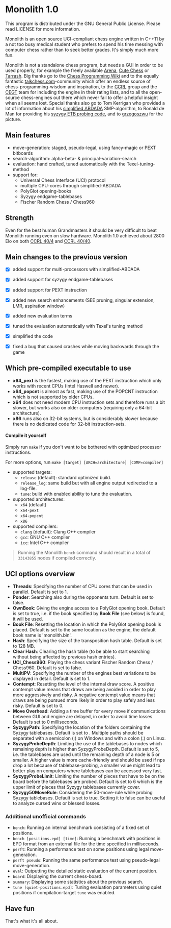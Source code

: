 # Monolith 1.0

This program is distributed under the GNU General Public License.
Please read LICENSE for more information.

Monolith is an open source UCI-compliant chess engine written in C++11 by a not too busy medical student
who prefers to spend his time messing with computer chess rather than to seek better grades.
It's simply much more fun.

Monolith is not a standalone chess program, but needs a GUI in order to be used properly,
for example the freely available [Arena](http://www.playwitharena.com), [Cute Chess](https://github.com/cutechess/cutechess) or [Tarrash](https://www.triplehappy.com).
Big thanks go to the [Chess Programming Wiki](https://www.chessprogramming.org) and to the equally fantastic [talkchess.com](http://www.talkchess.com)-community which offer
an endless source of chess-programming-wisdom and inspiration, to the [CCRL](http://www.computerchess.org.uk/ccrl) group and the [CEGT](http://www.cegt.net) team for including the engine in their rating lists,
and to all the open-source chess-engines out there which never fail to offer a helpful insight when all seems lost.
Special thanks also go to Tom Kerrigan who provided a lot of information about his [simplified ABDADA](http://www.tckerrigan.com/Chess/Parallel_Search/Simplified_ABDADA) SMP-algorithm,
to Ronald de Man for providing his [syzygy ETB probing code](https://github.com/syzygy1/tb), and to [grzegoszwu](https://www.deviantart.com/grzegoszwu/art/Tulkas-battlecry-613671743) for the picture.


## Main features
- move-generation: staged, pseudo-legal, using fancy-magic or PEXT bitboards
- search-algorithm: alpha-beta- & principal-variation-search
- evaluation: hand crafted, tuned automatically with the Texel-tuning-method
- support for:
  - Universal Chess Interface (UCI) protocol
  - multiple CPU-cores through simplified-ABDADA
  - PolyGlot opening-books
  - Syzygy endgame-tablebases
  - Fischer Random Chess / Chess960


## Strength
Even for the best human Grandmasters it should be very difficult to beat Monolith running even on slow hardware.
Monolith 1.0 achieved about 2800 Elo on both [CCRL 40/4](http://www.computerchess.org.uk/ccrl/404/index.html) and [CCRL 40/40](http://www.computerchess.org.uk/ccrl/4040/index.html).


## Main changes to the previous version
- [x] added support for multi-processors with simplified-ABDADA
- [x] added support for syzygy endgame-tablebases
- [x] added support for PEXT instruction
- [x] added new search enhancements (SEE pruning, singular extension, LMR, aspiration window)
- [x] added new evaluation terms
- [x] tuned the evaluation automatically with Texel's tuning method
- [x] simplified the code
- [x] fixed a bug that caused crashes while moving backwards through the game


## Which pre-compiled executable to use
- **x64_pext** is the fastest, making use of the PEXT instruction which only works with recent CPUs (Intel Haswell and newer).
- **x64_popcnt** is almost as fast, making use of the POPCNT instruction which is not supported by older CPUs.
- **x64** does not need modern CPU instruction sets and therefore runs a bit slower, but works also on older computers (requiring only a 64-bit architecture).
- **x86** runs also on 32-bit systems, but is considerably slower because there is no dedicated code for 32-bit instruction-sets.


#### Compile it yourself
Simply run ```make``` if you don't want to be bothered with optimized processor instructions.

For more options, run ```make [target] [ARCH=architecture] [COMP=compiler]```
- supported targets:
  - ```release``` (default): standard optimized build.
  - ```release_log```: same build but with all engine output redirected to a log-file.
  - ```tune```: build with enabled ability to tune the evaluation.
- supported architectures:
  - ```x64``` (default)
  - ```x64-pext```
  - ```x64-popcnt```
  - ```x86```
- supported compilers:
  - ```clang``` (default): Clang C++ compiler
  - ```gcc```: GNU C++ compiler
  - ```icc```: Intel C++ compiler

> Running the Monolith ```bench``` command should result in a total of ```33143855``` nodes if compiled correctly.


## UCI options overview
- **Threads**: Specifying the number of CPU cores that can be used in parallel. Default is set to 1.
- **Ponder**: Searching also during the opponents turn. Default is set to false.
- **OwnBook**: Giving the engine access to a PolyGlot opening book. Default is set to true, i.e. if the book specified by **Book File** (see below) is found, it will be used.
- **Book File**: Resetting the location in which the PolyGlot opening book is placed. Default is set to the same location as the engine, the default book name is 'monolith.bin'.
- **Hash**: Specifying the size of the transposition hash table. Default is set to 128 MB.
- **Clear Hash**: Clearing the hash table (to be able to start searching without being affected by previous hash entries).
- **UCI_Chess960**: Playing the chess variant Fischer Random Chess / Chess960. Default is set to false.
- **MultiPV**: Specifying the number of the engines best variations to be displayed in detail. Default is set to 1.
- **Contempt**: Resetting the level of the internal draw score. A positive contempt value means that draws are being avoided in order to play more aggressively and risky. A negative contempt value means that draws are being pursued more likely in order to play safely and less risky. Default is set to 0.
- **Move Overhead**: Adding a time buffer for every move if communications between GUI and engine are delayed, in order to avoid time losses. Default is set to 0 milliseconds.
- **SyzygyPath**: Specifying the location of the folders containing the Syzygy tablebases. Default is set to <empty>. Multiple paths should be separated with a semicolon (;) on Windows and with a colon (:) on Linux.
- **SyzygyProbeDepth**: Limiting the use of the tablebases to nodes which remaining depth is higher than SyzygyProbeDepth. Default is set to 5, i.e. the tablebases are used until the remaining depth of a node is 5 or smaller. A higher value is more cache-friendly and should be used if nps drop a lot because of tablebase-probing, a smaller value might lead to better play on computers where tablebases can be accessed very fast.
- **SyzygyProbeLimit**: Limiting the number of pieces that have to be on the board before the tablebases are probed. Default is set to 6 which is the upper limit of pieces that Syzygy tablebases currently cover.
- **Syzygy50MoveRule**: Considering the 50-move-rule while probing Syzygy tablebases. Default is set to true. Setting it to false can be useful to analyze cursed wins or blessed losses.


### Additional unofficial commands
- ```bench```: Running an internal benchmark consisting of a fixed set of positions.
- ```bench [positions.epd] [time]```: Running a benchmark with positions in EPD format from an external file for the time specified in milliseconds.
- ```perft```: Running a performance test on some positions using legal move-generation.
- ```perft pseudo```: Running the same performance test using pseudo-legal move-generation.
- ```eval```: Outputting the detailed static evaluation of the current position.
- ```board```: Displaying the current chess-board.
- ```summary```: Displaying some statistics about the previous search.
- ```tune [quiet-positions.epd]```: Tuning evaluation parameters using quiet positions if compilation-target ```tune``` was enabled.


## Have fun
That's what it's all about.
